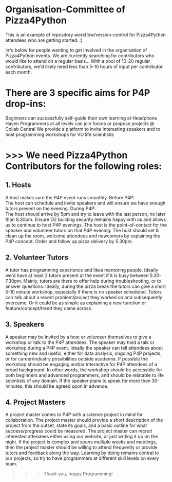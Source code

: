 # Organisation-Committee of Pizza4Python 

This is an example of repository workflow/version-control for Pizza4Python attendees who are getting started. :)

Info below for people wanting to get involved in the organisation of Pizza4Python events.
We are currently searching for contributors who would like to attend on a regular basis... With a pool of 10-20 regular contributors, we'd likely need less than 5-10 hours of input per contributor each month.

# There are 3 specific aims for P4P drop-ins:
  
 Beginners can successfully self-guide their own learning at Headphone Haven
 Programmers at all levels can join forces or propose projects @ Collab Central
 We provide a platform to invite interesting speakers and to host programming workshops for VU life scientistis


# >>> We need Pizza4Python Contributors for the following roles:

## 1. Hosts 
  
A host makes sure the P4P event runs smoothly.
Before P4P:       
The host can schedule and invite speakers and will ensure we have enough tutors present on the evening.
During P4P:           
The host should arrive by 5pm and try to leave with the last person, no later than 8.30pm. 
Ensure O2 building security remains happy with us and allows us to continue to host P4P evenings.
The host is the point-of-contact for the speaker and volunteer tutors on that P4P evening. 
The host should set & clean up the room, welcome attendees and newcomers by explaining the P4P concept. 
Order and follow up pizza delivery by 5.30pm. 

## 2. Volunteer Tutors
 
A tutor has programming experience and likes mentoring people. 
Ideally we'd have at least 2 tutors present at the event if it is busy between 5.30-7.30pm. Mainly, tutors are there to offer help during troubleshooting, or to answer questions. Ideally, during the pizza break the tutors can give a short 5-10 minute workshop, especially if there is no speaker scheduled. Tutors can talk about a recent problem/project they worked on and subsequently overcame. Or it could be as simple as explaining a new function or feature/concept/trend they came across.

## 3. Speakers
 
A speaker may be invited by a host or volunteer themselves to give a workshop or talk to the P4P attendees.
The speaker may hold a talk or workshop during a P4P event. Ideally the speaker can tell attendees about something new and useful, either for data analysis, ongoing P4P projects, or for career/industry possibilities outside academia. If possible the workshop should be engaging and/or interactive for P4P attendees of a broad background. In other words, the workshop should be accessible for both beginners and advanced programmers, and should be relatable to life scientists of any domain. If the speaker plans to speak for more than 30-minutes, this should be agreed upon in advance.
                      
## 4. Project Masters
  
  A project master comes to P4P with a science project in mind for collaboration.
The project master should provide a short description of the project from the outset, state its goals, and a basic outline for what success/progress could be measured. The project master can recruit interested attendees either using our website, or just writing it up on the night. If the project is complex and spans multiple weeks and meetings, then the project master should be willing to attend frequently or provide tutors and feedback along the way. Learning by doing remains central to our projects, so try to have programmers at different skill levels on every team.
                      
            
>>>Thank you, happy Programming!
